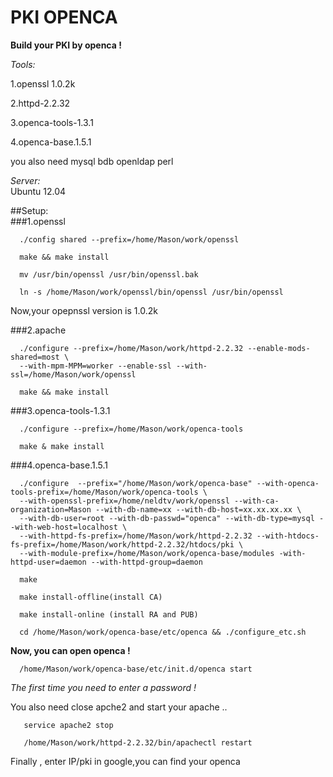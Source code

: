 # PKI OPENCA
**Build your PKI by openca !**

*Tools:*

  1.openssl 1.0.2k
  
  2.httpd-2.2.32
  
  3.openca-tools-1.3.1
  
  4.openca-base.1.5.1
  
  you also need mysql bdb openldap perl

*Server:*  
  Ubuntu 12.04

##Setup:  
###1.openssl
```
  ./config shared --prefix=/home/Mason/work/openssl
  
  make && make install
  
  mv /usr/bin/openssl /usr/bin/openssl.bak
  
  ln -s /home/Mason/work/openssl/bin/openssl /usr/bin/openssl 
```  
  Now,your opepnssl version is 1.0.2k
  
###2.apache
```
  ./configure --prefix=/home/Mason/work/httpd-2.2.32 --enable-mods-shared=most \
  --with-mpm-MPM=worker --enable-ssl --with-ssl=/home/Mason/work/openssl
  
  make && make install
```  
###3.openca-tools-1.3.1
```
  ./configure --prefix=/home/Mason/work/openca-tools
  
  make & make install
```  
###4.openca-base.1.5.1
```
  ./configure  --prefix="/home/Mason/work/openca-base" --with-openca-tools-prefix=/home/Mason/work/openca-tools \
  --with-openssl-prefix=/home/neldtv/work/openssl --with-ca-organization=Mason --with-db-name=xx --with-db-host=xx.xx.xx.xx \
  --with-db-user=root --with-db-passwd="openca" --with-db-type=mysql --with-web-host=localhost \
  --with-httpd-fs-prefix=/home/Mason/work/httpd-2.2.32 --with-htdocs-fs-prefix=/home/Mason/work/httpd-2.2.32/htdocs/pki \
  --with-module-prefix=/home/Mason/work/openca-base/modules -with-httpd-user=daemon --with-httpd-group=daemon

  make 

  make install-offline(install CA)

  make install-online (install RA and PUB)

  cd /home/Mason/work/openca-base/etc/openca && ./configure_etc.sh
```  
**Now, you can open openca !**
```
  /home/Mason/work/openca-base/etc/init.d/openca start 
```  
*The first time you need to enter a password !*

You also need close apche2 and start your apache ..
```
   service apache2 stop
   
   /home/Mason/work/httpd-2.2.32/bin/apachectl restart
```   
Finally , enter IP/pki in google,you can find your openca
  
  
  
  
